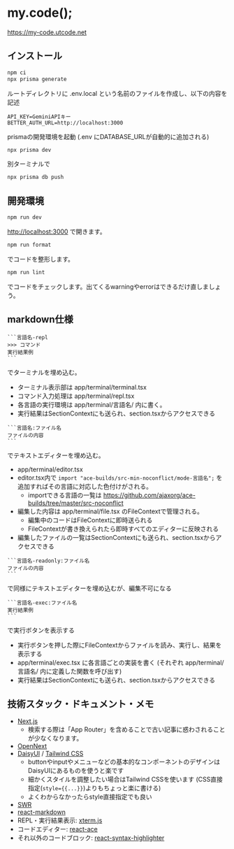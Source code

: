 # my.code();

https://my-code.utcode.net

## インストール
```bash
npm ci
npx prisma generate
```

ルートディレクトリに .env.local という名前のファイルを作成し、以下の内容を記述
```dotenv
API_KEY=GeminiAPIキー
BETTER_AUTH_URL=http://localhost:3000
```

<!-- 本番環境では BETTER_AUTH_SECRET と DATABASE_URL の設定も必要です。 -->

prismaの開発環境を起動
(.env にDATABASE_URLが自動的に追加される)
```bash
npx prisma dev
```
別ターミナルで
```bash
npx prisma db push
```

## 開発環境

```bash
npm run dev
```
[http://localhost:3000](http://localhost:3000) で開きます。

```bash
npm run format
```
でコードを整形します。

```bash
npm run lint
```
でコードをチェックします。出てくるwarningやerrorはできるだけ直しましょう。

## markdown仕様

````
```言語名-repl
>>> コマンド
実行結果例
```
````

でターミナルを埋め込む。
* ターミナル表示部は app/terminal/terminal.tsx
* コマンド入力処理は app/terminal/repl.tsx
* 各言語の実行環境は app/terminal/言語名/ 内に書く。
* 実行結果はSectionContextにも送られ、section.tsxからアクセスできる

````
```言語名:ファイル名
ファイルの内容
```
````

でテキストエディターを埋め込む。
* app/terminal/editor.tsx
* editor.tsx内で `import "ace-builds/src-min-noconflict/mode-言語名";` を追加すればその言語に対応した色付けがされる。
    * importできる言語の一覧は https://github.com/ajaxorg/ace-builds/tree/master/src-noconflict
* 編集した内容は app/terminal/file.tsx のFileContextで管理される。
    * 編集中のコードはFileContextに即時送られる
    * FileContextが書き換えられたら即時すべてのエディターに反映される
* 編集したファイルの一覧はSectionContextにも送られ、section.tsxからアクセスできる

````
```言語名-readonly:ファイル名
ファイルの内容
```
````

で同様にテキストエディターを埋め込むが、編集不可になる

````
```言語名-exec:ファイル名
実行結果例
```
````

で実行ボタンを表示する
* 実行ボタンを押した際にFileContextからファイルを読み、実行し、結果を表示する
* app/terminal/exec.tsx に各言語ごとの実装を書く (それぞれ app/terminal/言語名/ 内に定義した関数を呼び出す)
* 実行結果はSectionContextにも送られ、section.tsxからアクセスできる


## 技術スタック・ドキュメント・メモ

- [Next.js](https://nextjs.org/docs)
    - 検索する際は「App Router」を含めることで古い記事に惑わされることが少なくなります。
- [OpenNext](https://opennext.js.org/cloudflare)
- [DaisyUI](https://daisyui.com/docs/use/) / [Tailwind CSS](https://tailwindcss.com/docs)
    - buttonやinputやメニューなどの基本的なコンポーネントのデザインはDaisyUIにあるものを使うと楽です
    - 細かくスタイルを調整したい場合はTailwind CSSを使います (CSS直接指定(`style={{...}}`)よりもちょっと楽に書ける)
    - よくわからなかったらstyle直接指定でも良い
- [SWR](https://swr.vercel.app/ja)
- [react-markdown](https://www.npmjs.com/package/react-markdown)
- REPL・実行結果表示: [xterm.js](https://xtermjs.org/)
- コードエディター: [react-ace](https://github.com/securingsincity/react-ace)
- それ以外のコードブロック: [react-syntax-highlighter](https://github.com/react-syntax-highlighter/react-syntax-highlighter)
